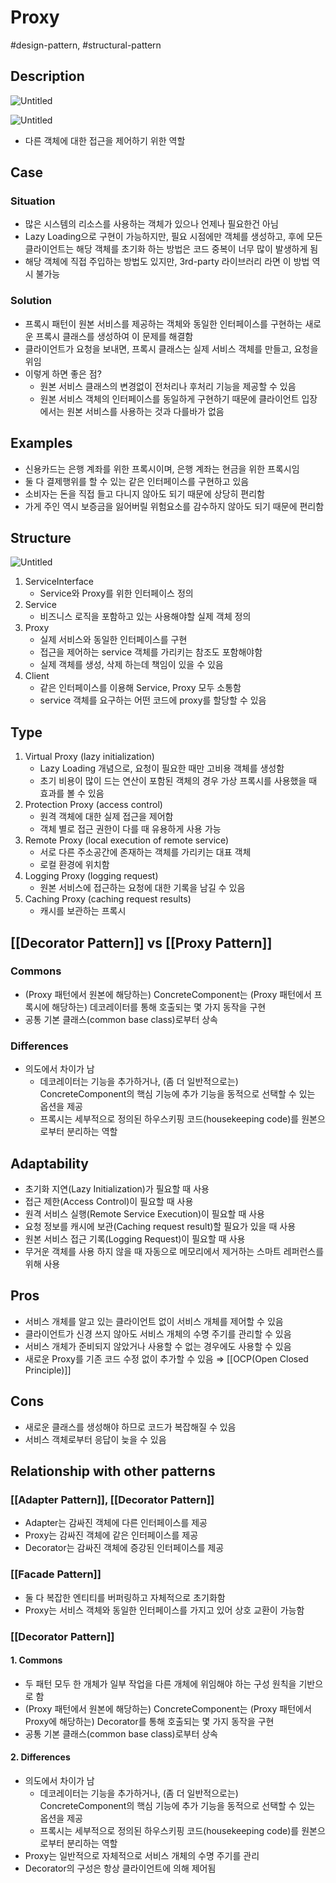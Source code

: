 # Proxy

#design-pattern, #structural-pattern

## Description

![Untitled](Untitled%2040.png)

![Untitled](Untitled%2041.png)

- 다른 객체에 대한 접근을 제어하기 위한 역할

## Case

### Situation

- 많은 시스템의 리소스를 사용하는 객체가 있으나 언제나 필요한건 아님
- Lazy Loading으로 구현이 가능하지만, 필요 시점에만 객체를 생성하고, 후에 모든 클라이언트는 해당 객체를 초기화 하는 방법은 코드 중복이 너무 많이 발생하게 됨
- 해당 객체에 직접 주입하는 방법도 있지만, 3rd-party 라이브러리 라면 이 방법 역시 불가능

### Solution

- 프록시 패턴이 원본 서비스를 제공하는 객체와 동일한 인터페이스를 구현하는 새로운 프록시 클래스를 생성하여 이 문제를 해결함
- 클라이언트가 요청을 보내면, 프록시 클래스는 실제 서비스 객체를 만들고, 요청을 위임
- 이렇게 하면 좋은 점?
  - 원본 서비스 클래스의 변경없이 전처리나 후처리 기능을 제공할 수 있음
  - 원본 서비스 객체의 인터페이스를 동일하게 구현하기 때문에 클라이언트 입장에서는 원본 서비스를 사용하는 것과 다를바가 없음

## Examples

- 신용카드는 은행 계좌를 위한 프록시이며, 은행 계좌는 현금을 위한 프록시임
- 둘 다 결제행위를 할 수 있는 같은 인터페이스를 구현하고 있음
- 소비자는 돈을 직접 들고 다니지 않아도 되기 때문에 상당히 편리함
- 가게 주인 역시 보증금을 잃어버릴 위험요소를 감수하지 않아도 되기 때문에 편리함

## Structure

![Untitled](Untitled%2042.png)

1. ServiceInterface
    - Service와 Proxy를 위한 인터페이스 정의
2. Service
    - 비즈니스 로직을 포함하고 있는 사용해야할 실제 객체 정의
3. Proxy
    - 실제 서비스와 동일한 인터페이스를 구현
    - 접근을 제어하는 service 객체를 가리키는 참조도 포함해야함
    - 실제 객체를 생성, 삭제 하는데 책임이 있을 수 있음
4. Client
    - 같은 인터페이스를 이용해 Service, Proxy 모두 소통함
    - service 객체를 요구하는 어떤 코드에 proxy를 할당할 수 있음

## Type

1. Virtual Proxy (lazy initialization)
   - Lazy Loading 개념으로, 요청이 필요한 때만 고비용 객체를 생성함
   - 초기 비용이 많이 드는 연산이 포함된 객체의 경우 가상 프록시를 사용했을 때 효과를 볼 수 있음
2. Protection Proxy (access control)
   - 원격 객체에 대한 실제 접근을 제어함
   - 객체 별로 접근 권한이 다를 때 유용하게 사용 가능
3. Remote Proxy (local execution of remote service)
   - 서로 다른 주소공간에 존재하는 객체를 가리키는 대표 객체
   - 로컬 환경에 위치함
4. Logging Proxy (logging request)
   - 원본 서비스에 접근하는 요청에 대한 기록을 남길 수 있음
5. Caching Proxy (caching request results)
   - 캐시를 보관하는 프록시

## [[Decorator Pattern]] vs [[Proxy Pattern]]

### Commons

- (Proxy 패턴에서 원본에 해당하는) ConcreteComponent는 (Proxy 패턴에서 프록시에 해당하는) 데코레이터를 통해 호출되는 몇 가지 동작을 구현
- 공통 기본 클래스(common base class)로부터 상속

### Differences

- 의도에서 차이가 남
  - 데코레이터는 기능을 추가하거나, (좀 더 일반적으로는) ConcreteComponent의 핵심 기능에 추가 기능을 동적으로 선택할 수 있는 옵션을 제공
  - 프록시는 세부적으로 정의된 하우스키핑 코드(housekeeping code)를 원본으로부터 분리하는 역할

## Adaptability

- 초기화 지연(Lazy Initialization)가 필요할 때 사용
- 접근 제한(Access Control)이 필요할 때 사용
- 원격 서비스 실행(Remote Service Execution)이 필요할 때 사용
- 요청 정보를 캐시에 보관(Caching request result)할 필요가 있을 때 사용
- 원본 서비스 접근 기록(Logging Request)이 필요할 때 사용
- 무거운 객체를 사용 하지 않을 때 자동으로 메모리에서 제거하는 스마트 레퍼런스를 위해 사용

## Pros

- 서비스 개체를 알고 있는 클라이언트 없이 서비스 개체를 제어할 수 있음
- 클라이언트가 신경 쓰지 않아도 서비스 개체의 수명 주기를 관리할 수 있음
- 서비스 개체가 준비되지 않았거나 사용할 수 없는 경우에도 사용할 수 있음
- 새로운 Proxy를 기존 코드 수정 없이 추가할 수 있음 ⇒ [[OCP(Open Closed Principle)]]

## Cons

- 새로운 클래스를 생성해야 하므로 코드가 복잡해질 수 있음
- 서비스 객체로부터 응답이 늦을 수 있음

## Relationship with other patterns

### [[Adapter Pattern]], [[Decorator Pattern]]

- Adapter는 감싸진 객체에 다른 인터페이스를 제공
- Proxy는 감싸진 객체에 같은 인터페이스를 제공
- Decorator는 감싸진 객체에 증강된 인터페이스를 제공

### [[Facade Pattern]]

- 둘 다 복잡한 엔티티를 버퍼링하고 자체적으로 초기화함
- Proxy는 서비스 객체와 동일한 인터페이스를 가지고 있어 상호 교환이 가능함

### [[Decorator Pattern]]

#### 1. Commons

- 두 패턴 모두 한 개체가 일부 작업을 다른 개체에 위임해야 하는 구성 원칙을 기반으로 함
- (Proxy 패턴에서 원본에 해당하는) ConcreteComponent는 (Proxy 패턴에서 Proxy에 해당하는) Decorator를 통해 호출되는 몇 가지 동작을 구현
- 공통 기본 클래스(common base class)로부터 상속

#### 2. Differences

- 의도에서 차이가 남
  - 데코레이터는 기능을 추가하거나, (좀 더 일반적으로는) ConcreteComponent의 핵심 기능에 추가 기능을 동적으로 선택할 수 있는 옵션을 제공
  - 프록시는 세부적으로 정의된 하우스키핑 코드(housekeeping code)를 원본으로부터 분리하는 역할
- Proxy는 일반적으로 자체적으로 서비스 개체의 수명 주기를 관리
- Decorator의 구성은 항상 클라이언트에 의해 제어됨
